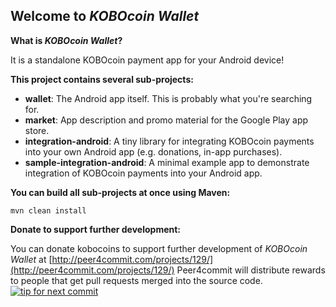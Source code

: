 ## Welcome to _KOBOcoin Wallet_

__What is _KOBOcoin Wallet_?__

It is a standalone KOBOcoin payment app for your Android device!


__This project contains several sub-projects:__

 * __wallet__:
     The Android app itself. This is probably what you're searching for.
 * __market__:
     App description and promo material for the Google Play app store.
 * __integration-android__:
     A tiny library for integrating KOBOcoin payments into your own Android app
     (e.g. donations, in-app purchases).
 * __sample-integration-android__:
     A minimal example app to demonstrate integration of KOBOcoin payments into
     your Android app.


__You can build all sub-projects at once using Maven:__

`mvn clean install`


__Donate to support further development:__

You can donate kobocoins to support further development of _KOBOcoin Wallet_ at [http://peer4commit.com/projects/129/](http://peer4commit.com/projects/129/)
Peer4commit will distribute rewards to people that get pull requests merged into the source code.
[![tip for next commit](http://peer4commit.com/projects/129.svg)](http://peer4commit.com/projects/129)
